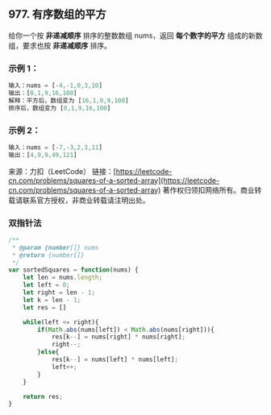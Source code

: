 ## 977. 有序数组的平方

给你一个按 **非递减顺序** 排序的整数数组 nums，返回 **每个数字的平方** 组成的新数组，要求也按 **非递减顺序** 排序。

### 示例 1：
```js
输入：nums = [-4,-1,0,3,10]
输出：[0,1,9,16,100]
解释：平方后，数组变为 [16,1,0,9,100]
排序后，数组变为 [0,1,9,16,100]
```

### 示例 2：
```js
输入：nums = [-7,-3,2,3,11]
输出：[4,9,9,49,121]
```

来源：力扣（LeetCode）
链接：[https://leetcode-cn.com/problems/squares-of-a-sorted-array](https://leetcode-cn.com/problems/squares-of-a-sorted-array)
著作权归领扣网络所有。商业转载请联系官方授权，非商业转载请注明出处。

### 双指针法
```js
/**
 * @param {number[]} nums
 * @return {number[]}
 */
var sortedSquares = function(nums) {
	let len = nums.length;
	let left = 0;
	let right = len - 1;
	let k = len - 1;
	let res = []

	while(left <= right){
		if(Math.abs(nums[left]) < Math.abs(nums[right])){
			res[k--] = nums[right] * nums[right];
			right--;
		}else{
			res[k--] = nums[left] * nums[left];
			left++;
		}
	}

	return res;
}
```